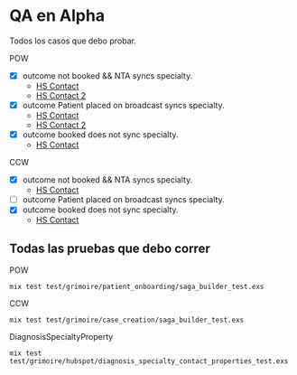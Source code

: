 # QA en Alpha

Todos los casos que debo probar.

POW

- [x] outcome not booked && NTA syncs specialty.
	- [HS Contact](https://app.hubspot.com/contacts/7712148/record/0-1/151202252373)
	- [HS Contact 2](https://app.hubspot.com/contacts/7712148/record/0-1/150851711405)
- [x] outcome Patient placed on broadcast syncs specialty.
	- [HS Contact](https://app.hubspot.com/contacts/7712148/record/0-1/151093395784) 
	- [HS Contact 2](https://app.hubspot.com/contacts/7712148/record/0-1/151243277184)
- [x] outcome booked does not sync specialty.
	- [HS Contact](https://app.hubspot.com/contacts/7712148/record/0-1/151135734119)

CCW

- [x] outcome not booked && NTA syncs specialty.
	- [HS Contact](https://app.hubspot.com/contacts/7712148/record/0-1/149268630287)
- [ ] outcome Patient placed on broadcast syncs specialty.
- [x] outcome booked does not sync specialty.
	- [HS Contact](https://app.hubspot.com/contacts/7712148/record/0-1/111037895816) 

## Todas las pruebas que debo correr

POW
```
mix test test/grimoire/patient_onboarding/saga_builder_test.exs
```

CCW
```
mix test test/grimoire/case_creation/saga_builder_test.exs
```

DiagnosisSpecialtyProperty
```
mix test test/grimoire/hubspot/diagnosis_specialty_contact_properties_test.exs
```